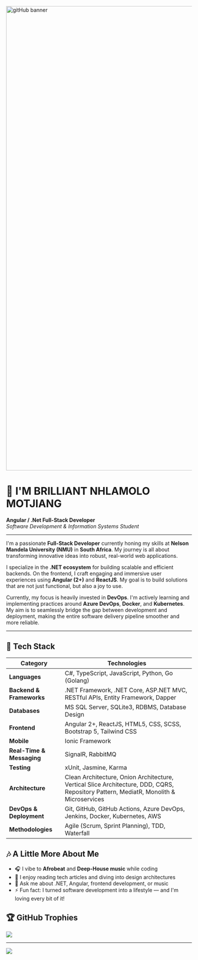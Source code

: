 
<img width="2240" height="1260" alt="gitHub banner" src="https://github.com/user-attachments/assets/d4d8f2bd-8557-45aa-b5ac-1fe640803b51" />

# 👋 I'M BRILLIANT NHLAMOLO MOTJIANG  
**Angular / .Net Full-Stack Developer**  
_Software Development & Information Systems Student_

---

I'm a passionate **Full-Stack Developer** currently honing my skills at **Nelson Mandela University (NMU)** in **South Africa**. My journey is all about transforming innovative ideas into robust, real-world web applications.

I specialize in the **.NET ecosystem** for building scalable and efficient backends. On the frontend, I craft engaging and immersive user experiences using **Angular (2+)** and **ReactJS**. My goal is to build solutions that are not just functional, but also a joy to use.

Currently, my focus is heavily invested in **DevOps**. I'm actively learning and implementing practices around **Azure DevOps**, **Docker**, and **Kubernetes**. My aim is to seamlessly bridge the gap between development and deployment, making the entire software delivery pipeline smoother and more reliable.


---

## 🔧 Tech Stack

| Category                 | Technologies                                                                 |
|--------------------------|------------------------------------------------------------------------------|
| **Languages**            | C#, TypeScript, JavaScript, Python, Go (Golang)                                           |
| **Backend & Frameworks**| .NET Framework, .NET Core, ASP.NET MVC, RESTful APIs, Entity Framework, Dapper |
| **Databases**            | MS SQL Server, SQLite3, RDBMS, Database Design                               |
| **Frontend**             | Angular 2+, ReactJS, HTML5, CSS, SCSS, Bootstrap 5, Tailwind CSS             |
| **Mobile**               | Ionic Framework                                                              |
| **Real-Time & Messaging**| SignalR, RabbitMQ                                                             |
| **Testing**              | xUnit, Jasmine, Karma                                                        |
| **Architecture**         | Clean Architecture, Onion Architecture, Vertical Slice Architecture, DDD, CQRS, Repository Pattern, MediatR, Monolith & Microservices |
| **DevOps & Deployment**  | Git, GitHub, GitHub Actions, Azure DevOps, Jenkins, Docker, Kubernetes, AWS  |
| **Methodologies**        | Agile (Scrum, Sprint Planning), TDD, Waterfall                               |

## 🎶 A Little More About Me

- 🎧 I vibe to **Afrobeat** and **Deep-House music** while coding  
- 📖 I enjoy reading tech articles and diving into design architectures
- 💬 Ask me about .NET, Angular, frontend development, or music  
- ⚡ Fun fact: I turned software development into a lifestyle — and I'm loving every bit of it!




 



## 🏆 GitHub Trophies
![](https://github-profile-trophy.vercel.app/?username=Motjiang&theme=merko&no-frame=false&no-bg=true&margin-w=4)

---
[![](https://visitcount.itsvg.in/api?id=Motjiang&icon=0&color=0)](https://visitcount.itsvg.in)

<!-- Proudly created with GPRM ( https://gprm.itsvg.in ) -->
